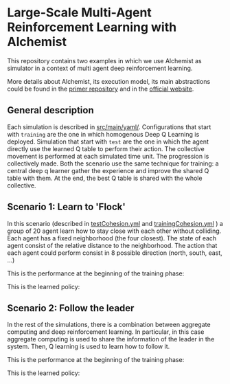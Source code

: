 # Large-Scale Multi-Agent Reinforcement Learning with Alchemist

This repository contains two examples in which we use Alchemist as simulator 
in a context of multi agent deep reinforcement learning.

More details about Alchemist, its execution model, its main abstractions could 
be found in the [primer repository](https://github.com/AlchemistSimulator/alchemist-primer)
and in the [official website](http://alchemistsimulator.github.io/).

## General description
Each simulation is described in [src/main/yaml/](src/main/yaml/). 
Configurations that start with `training` are the one in which homogenous Deep Q Learning is deployed.
Simulation that start with `test` are the one in which the agent directly use the learned Q table to perform their action.
The collective movement is performed at each simulated time unit. The progression is collectively made.
Both the scenario use the same technique for training: a central deep q learner gather the experience and improve the 
shared Q table with them. At the end, the best Q table is shared with the whole collective.

## Scenario 1: Learn to 'Flock'
In this scenario
(described in [testCohesion.yml](./src/main/yaml/testCohesion.yml) and
[trainingCohesion.yml](./src/main/yaml/trainingCohesion.yml)
) a group of 20 agent learn how to stay close with each other without colliding. 
Each agent has a fixed neighborhood (the four closest). The state of each agent consist 
of the relative distance to the neighborhood. 
The action that each agent could perform consist in 8 possible direction (north, south, east, ...)

This is the performance at the beginning of the training phase:

This is the learned policy:

## Scenario 2: Follow the leader

In the rest of the simulations, there is a combination between aggregate computing and 
deep reinforcement learning. In particular, in this case aggregate computing is used to share 
the information of the leader in the system. Then, Q learning is used to learn how to follow it.

This is the performance at the beginning of the training phase:

This is the learned policy:

